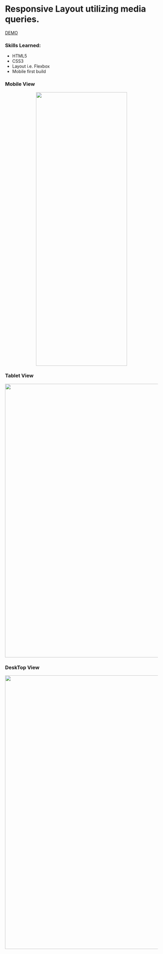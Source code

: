 # Responsive Layout utilizing media queries.

[DEMO](https://eliq1986.github.io/Responsive-Website/)

### Skills Learned:
- HTML5
- CSS3
- Layout i.e. Flexbox
- Mobile first build

### Mobile View
<p align="center">
   <img width="300" height="900" src="https://user-images.githubusercontent.com/6277603/42422636-90646a04-829e-11e8-80ee-3c0b7fb07055.png">
   </p>

<div>
 </div>
       
  ### Tablet View
 <p align="center">
   <img  width="600" height="900" src="https://user-images.githubusercontent.com/6277603/42422694-be9dd2d8-829f-11e8-9291-e8774b20b363.png">
   </p> 
   <div>
 </div>

 
   
 ### DeskTop View
 <p align="center">

 <img  width="900" height="900" src="https://user-images.githubusercontent.com/6277603/42422736-bdedfbf0-82a0-11e8-88ac-b2ce71f69cdd.png">
   </p>
